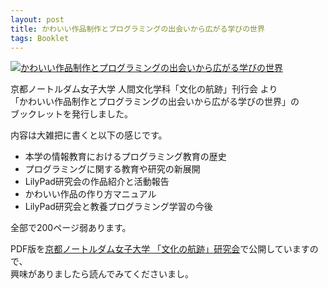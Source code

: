 ```yaml
---
layout: post
title: かわいい作品制作とプログラミングの出会いから広がる学びの世界
tags: Booklet
---
```


[![かわいい作品制作とプログラミングの出会いから広がる学びの世界](https://xdncl.github.io/blog/assets/img/20160315.png)](http://www.notredame.ac.jp/hc/booklet/)

京都ノートルダム女子大学 人間文化学科「文化の航跡」刊行会 より  
「かわいい作品制作とプログラミングの出会いから広がる学びの世界」の  
ブックレットを発行しました。

内容は大雑把に書くと以下の感じです。

* 本学の情報教育におけるプログラミング教育の歴史
* プログラミングに関する教育や研究の新展開
* LilyPad研究会の作品紹介と活動報告
* かわいい作品の作り方マニュアル
* LilyPad研究会と教養プログラミング学習の今後

全部で200ページ弱あります。

PDF版を[京都ノートルダム女子大学 「文化の航跡」研究会](http://www.notredame.ac.jp/hc/booklet/)で公開していますので、  
興味がありましたら読んでみてくださいまし。